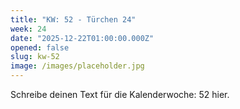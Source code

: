 ```yaml
---
title: "KW: 52 - Türchen 24"
week: 24
date: "2025-12-22T01:00:00.000Z"
opened: false
slug: kw-52
image: /images/placeholder.jpg
---
```


Schreibe deinen Text für die Kalenderwoche: 52 hier.
